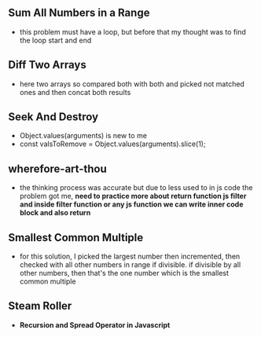 ## Sum All Numbers in a Range
- this problem must have a loop, but before that my thought was to find the loop start and end 
## Diff Two Arrays
- here two arrays so compared both with both and picked not matched ones and then concat both results
## Seek And Destroy
- Object.values(arguments) is new to me
- const valsToRemove = Object.values(arguments).slice(1);
## wherefore-art-thou
- the thinking process was accurate but due to less used to in js code the problem got me, **need to practice more about return function js filter and inside filter function or any js function we can write inner code block and also return**
## Smallest Common Multiple
- for this solution, I picked the largest number then incremented, then checked with all other numbers in range if divisible. if divisible by all other numbers, then that's the one number which is the smallest common multiple
## Steam Roller
- **Recursion and Spread Operator in Javascript**
